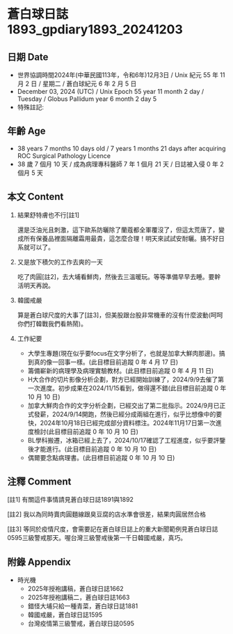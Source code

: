 [_metadata_:encoding]: - "utf-8"
[_metadata_:language]: - "zh-Hant-TW"
[_metadata_:fileformat]: - "markdown"
[_metadata_:MIME_type]: - "text/plain"
[_metadata_:markdown_version]: - "commonmark version 0.30"
[_metadata_:markdown_spec]: - "https://spec.commonmark.org/0.30/"

# 蒼白球日誌1893_gpdiary1893_20241203 #

## 日期 Date ##

* 世界協調時間2024年(中華民國113年，令和6年)12月3日 / Unix 紀元 55 年 11 月 2 日 / 星期二 / 蒼白球紀元 6 年 2 月 5 日
* December 03, 2024 (UTC) / Unix Epoch 55 year 11 month 2 day / Tuesday / Globus Pallidum year 6 month 2 day 5
* 特殊註記:

## 年齡 Age ##

* 38 years 7 months 10 days old / 7 years 1 months 21 days after acquiring ROC Surgical Pathology Licence
* 38 歲 7 個月 10 天 / 成為病理專科醫師 7 年 1 個月 21 天 / 日誌被入侵 0 年 2 個月 5 天

## 本文 Content ##

1. 結果舒特膚也不行[註1]

    還是泛油光且刺激，這下歐系防曬除了蘭蔻都全軍覆沒了，但這太荒唐了，變成所有保養品裡面隔離霜用最貴，這怎麼合理！明天來試試安耐曬。搞不好日系就可以了。

2. 又是放下積欠的工作去爽的一天

    吃了肉圓[註2]，去大埔看鮮肉，然後去三溫暖玩。等等準備早早去睡。要幹活明天再說。

3. 韓國戒嚴

    算是蒼白球尺度的大事了[註3]，但美股跟台股非常機車的沒有什麼波動(呵呵你們打韓戰我們看熱鬧)。

4. 工作紀要

    - 大學生專題(現在似乎要focus在文字分析了，也就是加拿大鮮肉那邊)。搞到真的像一回事一樣。(此目標目前追蹤 0 年 4 月 17 日)
    - 籌備嶄新的病理學及病理實驗教材。(此目標目前追蹤 0 年 4 月 11 日)
    - H大合作的切片影像分析企劃，對方已經開始訓練了，2024/9/9去催了第一次進度。初步成果在2024/11/15看到，做得還不錯(此目標目前追蹤 0 年 10 月 10 日)
    - 加拿大鮮肉合作的文字分析企劃，已經交出了第二批指示。2024/9月已正式發薪，2024/9/14開跑，然後已經分成兩組在進行，似乎比想像中的要快，2024年10月18日已經完成部分資料標注。2024年11月17日第一次進度檢討(此目標目前追蹤 0 年 10 月 10 日)
    - BL學科搬遷，冰箱已經上去了，2024/10/17確認了工程進度，似乎要評鑒後才能進行。(此目標目前追蹤 0 年 10 月 10 日)
    - 偶爾要念點病理書。(此目標目前追蹤 0 年 10 月 10 日)

## 注釋 Comment ##

[註1] 有關這件事情請見蒼白球日誌1891與1892

[註2] 我以為同時賣肉圓麵線跟臭豆腐的店水準會很差，結果肉圓居然合格

[註3] 等同於疫情尺度，會需要記在蒼白球日誌上的重大新聞範例見蒼白球日誌0595三級警戒那天。喔台灣三級警戒後第一千日韓國戒嚴，真巧。
 
## 附錄 Appendix ##

* 時光機
    - 2025年授袍講稿，蒼白球日誌1662
    - 2025年授袍講稿二，蒼白球日誌1663
    - 錯怪大埔只給一種青菜，蒼白球日誌1881
    - 韓國戒嚴，蒼白球日誌1595
    - 台灣疫情第三級警戒，蒼白球日誌0595
